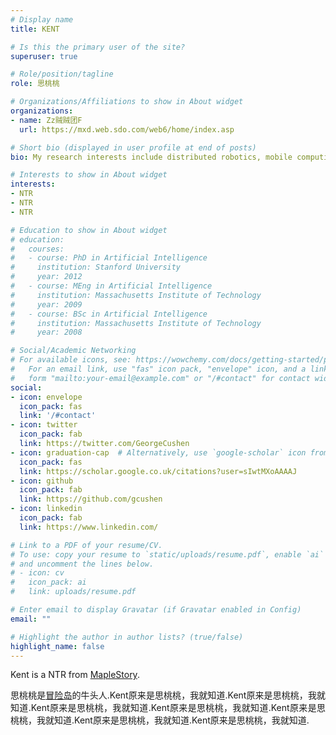```yaml
---
# Display name
title: KENT

# Is this the primary user of the site?
superuser: true

# Role/position/tagline
role: 思桃桃

# Organizations/Affiliations to show in About widget
organizations:
- name: Zz贼贼团F
  url: https://mxd.web.sdo.com/web6/home/index.asp

# Short bio (displayed in user profile at end of posts)
bio: My research interests include distributed robotics, mobile computing and programmable matter.

# Interests to show in About widget
interests:
- NTR
- NTR
- NTR

# Education to show in About widget
# education:
#   courses:
#   - course: PhD in Artificial Intelligence
#     institution: Stanford University
#     year: 2012
#   - course: MEng in Artificial Intelligence
#     institution: Massachusetts Institute of Technology
#     year: 2009
#   - course: BSc in Artificial Intelligence
#     institution: Massachusetts Institute of Technology
#     year: 2008

# Social/Academic Networking
# For available icons, see: https://wowchemy.com/docs/getting-started/page-builder/#icons
#   For an email link, use "fas" icon pack, "envelope" icon, and a link in the
#   form "mailto:your-email@example.com" or "/#contact" for contact widget.
social:
- icon: envelope
  icon_pack: fas
  link: '/#contact'
- icon: twitter
  icon_pack: fab
  link: https://twitter.com/GeorgeCushen
- icon: graduation-cap  # Alternatively, use `google-scholar` icon from `ai` icon pack
  icon_pack: fas
  link: https://scholar.google.co.uk/citations?user=sIwtMXoAAAAJ
- icon: github
  icon_pack: fab
  link: https://github.com/gcushen
- icon: linkedin
  icon_pack: fab
  link: https://www.linkedin.com/

# Link to a PDF of your resume/CV.
# To use: copy your resume to `static/uploads/resume.pdf`, enable `ai` icons in `params.toml`, 
# and uncomment the lines below.
# - icon: cv
#   icon_pack: ai
#   link: uploads/resume.pdf

# Enter email to display Gravatar (if Gravatar enabled in Config)
email: ""

# Highlight the author in author lists? (true/false)
highlight_name: false
---
```


<p style="text-align:justify;"> Kent is a NTR from <a href="https://mxd.web.sdo.com/web6/home/index.asp" target="_blank">MapleStory</a>.</p>

<p style="text-align:justify;"> 思桃桃是<a href="https://mxd.web.sdo.com/web6/home/index.asp" target="_blank">冒险岛</a>的牛头人.Kent原来是思桃桃，我就知道.Kent原来是思桃桃，我就知道.Kent原来是思桃桃，我就知道.Kent原来是思桃桃，我就知道.Kent原来是思桃桃，我就知道.Kent原来是思桃桃，我就知道.Kent原来是思桃桃，我就知道.</p>

